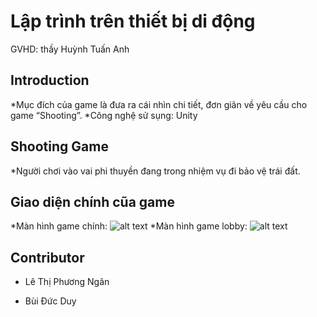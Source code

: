 # Lập trình trên thiết bị di động

GVHD: thầy Huỳnh Tuấn Anh



## Introduction
*Mục đích của game là đưa ra cái nhìn chi tiết, đơn giãn về yêu cầu cho game “Shooting”.
*Công nghệ sử sụng: Unity
   

## Shooting Game

*Người chơi vào vai phi thuyền đang trong nhiệm vụ đi bảo vệ trái đất.

## Giao diện chính cũa game
   *Màn hình game chính:
![alt text](https://ch3301files.storage.live.com/y4mIKt1vlkMr9aGjKMorBKHc70Mje-OH4HinFv2UaSCYAPJtoBBpvAnTPQjzC8jlTaUf63rRDkXYaRRCPAXPv1r9FVy_8k4KjN_6CbJKcWuqhdcsLctarRLeQvvXKh6nn7f-R0AU5TBHT09ejVl6T42ivEmWDz9UlrGHp3IIXVnOcq2fnXHlXTH-6TSemvaIOnDwcgiUfl596nNgrguj-gFUQ/Screen%20Shot%202019-12-28%20at%209.30.26%20AM.png?psid=1&width=1006&height=567)
   *Màn hình game lobby: 
![alt text](https://ch3301files.storage.live.com/y4mWy2apMKBOpYUTNmyFp4u7g4RLfYtz_0hptT4RmPQmFQ3GCTKjjGC8pLhjkOEXEQI0l6coiCctxY3KC48yZkWGY11r67FNDGQ1_Ri4rR-6mz_-udMc0kZS5yQuFljWaGVTP_Bf8f5nokJQAII3UE1LKSl5TRAInG_-telY9ndQVXXpVaXg_XOkmig0UgD4oXwDgvuR12D6vWsltLhBcEM-Q/Screen%20Shot%202019-12-28%20at%209.30.56%20AM.png?psid=1&width=1014&height=567)
 



## Contributor
* Lê Thị Phương Ngân

* Bùi Đức Duy

## 
